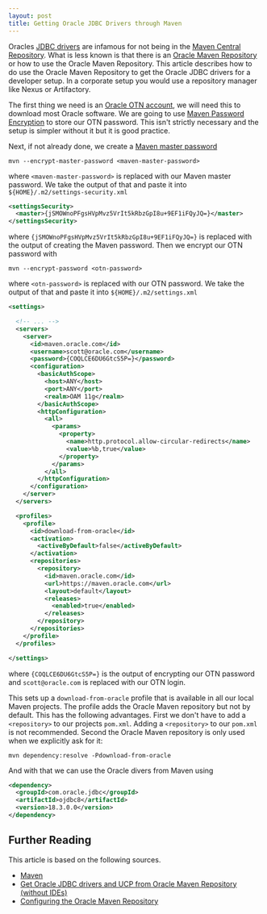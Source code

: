 ```yaml
---
layout: post
title: Getting Oracle JDBC Drivers through Maven
---
```


Oracles [JDBC drivers](https://www.oracle.com/technetwork/database/application-development/jdbc/downloads/index.html) are infamous for not being in the [Maven Central Repository](https://maven.apache.org/repository/). What is less known is that there is an [Oracle Maven Repository](https://maven.oracle.com/) or how to use the Oracle Maven Repository. This article describes how to do use the Oracle Maven Repository to get the Oracle JDBC drivers for a developer setup. In a corporate setup you would use a repository manager like Nexus or Artifactory.

The first thing we need is an [Oracle OTN account](https://www.oracle.com/technical-resources/), we will need this to download most Oracle software. We are going to use [Maven Password Encryption](https://maven.apache.org/guides/mini/guide-encryption.html) to store our OTN password. This isn't strictly necessary and the setup is simpler without it but it is good practice.


Next, if not already done, we create a [Maven master password](https://maven.apache.org/guides/mini/guide-encryption.html#How_to_create_a_master_password)

```
mvn --encrypt-master-password <maven-master-password>
```

where `<maven-master-password>` is replaced with our Maven master password. We take the output of that and paste it into `${HOME}/.m2/settings-security.xml`

```xml
<settingsSecurity>
  <master>{jSMOWnoPFgsHVpMvz5VrIt5kRbzGpI8u+9EF1iFQyJQ=}</master>
</settingsSecurity>
```

where `{jSMOWnoPFgsHVpMvz5VrIt5kRbzGpI8u+9EF1iFQyJQ=}` is replaced with the output of creating the Maven password. Then we encrypt our OTN password with

```
mvn --encrypt-password <otn-password>
```

where `<otn-password>` is replaced with our OTN password. We take the output of that and paste it into `${HOME}/.m2/settings.xml`

```xml
<settings>

  <!-- ... -->
  <servers>
    <server>
      <id>maven.oracle.com</id>
      <username>scott@oracle.com</username>
      <password>{COQLCE6DU6GtcS5P=}</password>
      <configuration>
        <basicAuthScope>
          <host>ANY</host>
          <port>ANY</port>
          <realm>OAM 11g</realm>
        </basicAuthScope>
        <httpConfiguration>
          <all>
            <params>
              <property>
                <name>http.protocol.allow-circular-redirects</name>
                <value>%b,true</value>
              </property>
            </params>
          </all>
        </httpConfiguration>
      </configuration>
    </server>
  </servers>

  <profiles>
    <profile>
      <id>download-from-oracle</id>
      <activation>
        <activeByDefault>false</activeByDefault>
      </activation>
      <repositories>
        <repository>
          <id>maven.oracle.com</id>
          <url>https://maven.oracle.com</url>
          <layout>default</layout>
          <releases>
            <enabled>true</enabled>
          </releases>
        </repository>
      </repositories>
    </profile>
  </profiles>

</settings>
```

where `{COQLCE6DU6GtcS5P=}` is the output of encrypting our OTN password and `scott@oracle.com` is replaced with our OTN login.

This sets up a `download-from-oracle` profile that is available in all our local Maven projects. The profile adds the Oracle Maven repository but not by default. This has the following advantages. First we don't have to add a `<repository>` to our projects `pom.xml`. Adding a `<repository>` to our `pom.xml` is not recommended. Second the Oracle Maven repository is only used when we explicitly ask for it:

```
mvn dependency:resolve -Pdownload-from-oracle
```

And with that we can use the Oracle divers from Maven using

```xml
<dependency>
  <groupId>com.oracle.jdbc</groupId>
  <artifactId>ojdbc8</artifactId>
  <version>18.3.0.0</version>
</dependency>
```


Further Reading
---------------

This article is based on the following sources.

* [Maven](https://maven.apache.org/guides/mini/guide-encryption.html)
* [Get Oracle JDBC drivers and UCP from Oracle Maven Repository (without IDEs)](https://blogs.oracle.com/dev2dev/get-oracle-jdbc-drivers-and-ucp-from-oracle-maven-repository-without-ides)
* [Configuring the Oracle Maven Repository](https://docs.oracle.com/middleware/12212/lcm/MAVEN/GUID-19C4FA37-9F37-4F59-8FAF-57FF47698E3A.htm#MAVEN9009)

